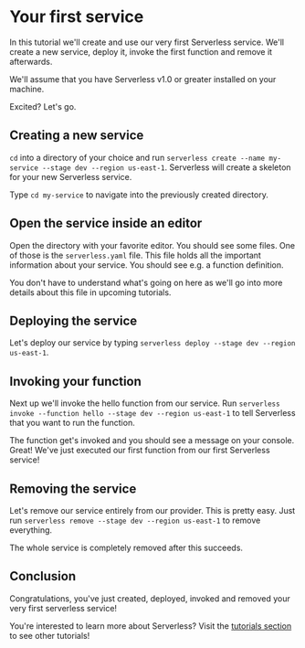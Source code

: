 # Your first service

In this tutorial we'll create and use our very first Serverless service.
We'll create a new service, deploy it, invoke the first function and remove it afterwards.

We'll assume that you have Serverless v1.0 or greater installed on your machine.

Excited? Let's go.

## Creating a new service

`cd` into a directory of your choice and run `serverless create --name my-service --stage dev --region us-east-1`.
Serverless will create a skeleton for your new Serverless service.

Type `cd my-service` to navigate into the previously created directory.

## Open the service inside an editor

Open the directory with your favorite editor. You should see some files. One of those is the `serverless.yaml` file.
This file holds all the important information about your service. You should see e.g. a function definition.

You don't have to understand what's going on here as we'll go into more details about this file in upcoming tutorials.

## Deploying the service

Let's deploy our service by typing `serverless deploy --stage dev --region us-east-1`.

## Invoking your function

Next up we'll invoke the hello function from our service.
Run `serverless invoke --function hello --stage dev --region us-east-1` to tell Serverless that you want to run the function.

The function get's invoked and you should see a message on your console. Great! We've just executed our first function from
our first Serverless service!

## Removing the service

Let's remove our service entirely from our provider. This is pretty easy. Just run `serverless remove --stage dev
--region us-east-1` to remove everything.

The whole service is completely removed after this succeeds.

## Conclusion

Congratulations, you've just created, deployed, invoked and removed your very first serverless service!

You're interested to learn more about Serverless? Visit the [tutorials section](/docs/tutorials) to see other tutorials!
